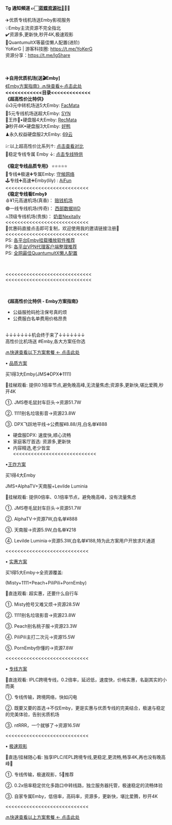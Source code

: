 **Tg 通知頻道 👉🏻[蓝蝶资源社🦋](https://t.me/lgShare/132)👈🏻**<br>
<br>
✈️优质专线机场送Emby影视服务<br>
💡Emby主流资源不完全指北<br>
✔️资源多,更新快,秒开4K,极速观影<br>
🦋QuantumultX等最佳懒人配置(进阶)<br>
YoKerG | 游客科技圈: https://t.me/YoKerG<br>
资源分享：https://t.me/lgShare<br>
<br>
<br>
<br>
**✈️自用优质机场[送🎬Emby]**
<br>
[《Emby方案指南》🔜快查看←点击此处](https://t.me/lgShare/132)<br>
**<<<<<<<<<<<<目录<<<<<<<<<<<<<**<br>
**《超高性价比特供》** <br>
👍3元中转机场送5大Emby: [FacMata](https://t.me/lgShare/127)  <br>
🌟5元专线机场送超大Emby: [SYN](https://t.me/lgShare/128) <br>
💯王炸💯•硬盘服4大Emby: [RecMata](https://t.me/lgShare/126) <br>
🎬秒开4K•硬盘服3大Emby: [好鸭](https://t.me/lgShare/125) <br>
♟永久权益硬盘服2大Emby: [69云](https://t.me/lgShare/138) <br>
 <br>
💹以上超高性价比系列↑: [点击查看对比](https://t.me/lgShare/122) <br>
🦋稳定专线专属 Emby ↓: [点击专线特供](https://t.me/lgShare/136) <br>
 <br>
**《稳定专线品质专用》**   ⭐️⭐️⭐️⭐️⭐️ <br>
🥊专线➕极速➕专属Emby: [守候网络](https://t.me/lgShare/129) <br>
🕹专线➕高速➕Emby(lily) : [AiFun](https://t.me/lgShare/129) <br>
<<<<<<<<<<<<<<<<<<<<<<<<<<<< <br>
**《稳定专线看Emby》** <br>
🩸¥1元高速机场(真香)： [赔钱机场](https://t.me/lgShare/124) <br>
🟣一线专线机场(传奇)： [西部数据WD](https://t.me/lgShare/123) <br>
🔝顶级专线机场(贵族)： [奶昔Nexitally](https://t.me/lgShare/123) <br>
<<<<<<<<<<<<<<<<<<<<<<<<<<<< <br>
🎫优惠码直接点击即可复制，欢迎使用我的邀请链接注册👏 <br>
<<<<<<<<<<<<<<<<<<<<<<<<<<<< <br>
PS: [各平台Emby挂载播放软件推荐](https://t.me/lgShare/121) <br>
PS: [各平台VPN代理客户端整理推荐](https://t.me/lgShare/97) <br>
PS: [全网最佳QuantumultX懒人配置](https://t.me/lgShare/150) <br>


<br>
<br>
<<<<<<<<<<<<<<<<<<<<<<<<<<<<<<br>
<<<<<<<<<<<<<<<<<<<<<<<<<<<<<<br>
<br>
<br>


**《超高性价比特供 - Emby方案指南》** 
<br>
 - 公益服抢码抢注保号真的烦<br>
 - 公费服白名单费用价格昂贵<br>
<br>
↓↓↓↓↓↓↓机会终于来了↓↓↓↓↓↓↓<br>
高性价比机场送 #Emby,各大方案任你选<br>

[🔜快速查看以下方案套餐 ← 点击此处](https://t.me/lgShare/122)

• [品质方案](https://t.me/lgShare/125)

买1得3大Emby(JMS➕DPX➕1111) 

👀挂梯观看: 提供0.1倍率节点,避免晚高峰,无流量焦虑;资源多,更新快,堪比爱腾,秒开4K

①. JMS卷毛鼠封车巨头→资源51.7W

②. 1111别名垃圾影音→资源23.8W

③. DPX飞跃地平线→公费服¥8.88/月,白名单¥888

   - 硬盘服DPX: 速度快,顺心流畅
   - 家庭客厅首选: 资源多,更新快
   - 内容精选,老少皆宜<br>
<<<<<<<<<<<<<<<<<<<<<<<<<<<<<br>

•[王炸方案](https://t.me/lgShare/126)

买1得4大Emby

JMS+AlphaTV+天南服+Levilde Luminia

👀挂梯观看: 提供0倍率、0.1倍率节点，避免晚高峰，没有流量焦虑

①. JMS卷毛鼠封车巨头→资源51.7W

②. AlphaTV→资源7W,白名单¥888

③. 天南服→资源5.9W,白名单¥218

④. Levilde Luminia→资源5.3W,白名单¥188,特为此方案用户开放求片通道

<<<<<<<<<<<<<<<<<<<<<<<<<<<<

• [实惠方案](https://t.me/lgShare/127)

买1得5大Emby→全资源覆盖:

(Misty+1111+Peach+PiliPili+PornEmby)

👀直连观看: 超实惠，还要什么自行车

①. Misty抢号又难又烦→资源28.5W

②. 1111别名垃圾影音→资源23.8W

③. Peach别名桃子服→资源23.3W

④. PiliPili主打二次元→资源15.5W

⑤. PornEmby你懂的→资源7.8W

<<<<<<<<<<<<<<<<<<<<<<<<<<<<

• [专线方案](https://t.me/lgShare/128)

👀直连观看: IPLC跨境专线，0.2倍率，延迟低，速度快，价格实惠，名副其实的小而美

①. 专线传输，跨境网络，快如闪电

②. 既要又要的首选→不仅Emby，更是实惠与优质专线的完美结合，极速与稳定的完美体验，告别劣质机场

③. ntRRR，一个就够了→资源16.5W

<<<<<<<<<<<<<<<<<<<<<<<<<<<<

• [极速观影](https://t.me/lgShare/129)

👀直连/挂梯随心看: 独享IPLC/IEPL跨境专线,更稳定,更流畅,畅享4K,再也没有晚高峰💯

①. 专线传输，极速观影，5🌟推荐

②. 0.2x倍率稳定优化多路口中转线路，独立服务器托管，极速稳定的流畅体验

③. 自家专属Emby，低倍率，高码率，资源多，更新快，堪比爱腾，秒开4K

<<<<<<<<<<<<<<<<<<<<<<<<<<<<

[🔜快速查看以上方案套餐 ← 点击此处](https://t.me/lgShare/122)
